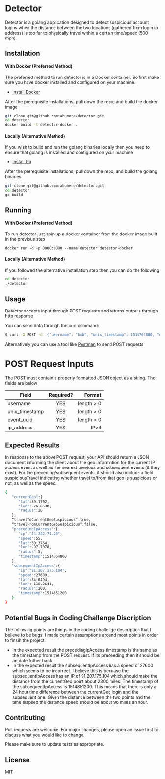 # Detector

Detector is a golang application designed to detect suspicious account logins when the distance between the two locations (gathered from login ip address) is too far to physically travel within a certain time/speed (500 mph). 

## Installation

#### With Docker (Preferred Method)
The preferred method to run detector is in a Docker container. So first make sure you have docker installed and configured on your machine. 
- [Install Docker](https://docs.docker.com/install/)

After the prerequisite installations, pull down the repo, and build the docker image

```bash
git clone git@github.com:abumere/detector.git
cd detector
docker build -t detector-docker .
```
#### Locally (Alternative Method)
If you wish to build and run the golang binaries locally then you need to ensure that golang is installed and configured on your machine
- [Install Go](https://golang.org/doc/install)

After the prerequisite installations, pull down the repo, and build the golang binaries

```bash
git clone git@github.com:abumere/detector.git
cd detector
go build
```

##
## Running 

#### With Docker (Preferred Method)
To run detector just spin up a docker container from the docker image built in the previous step

`````
docker run -d -p 8080:8080 --name detector detector-docker
`````
#### Locally (Alternative Method)
If you followed the alternative installation step then you can do the following

```bash
cd detector
./detector
```
##
## Usage

Detector accepts input through POST requests and returns outputs through http response

You can send data through the curl command: 
```bash
$ curl -X POST -d '{"username": "bob", "unix_timestamp": 1514764800, "event_uuid": "85ad929a-db03-4bf4-9541-8f728fa12e42", "ip_address": "206.81.252.6"}' http://localhost:8080/v1/
```
Alternatively you can use a tool like [Postman](https://www.getpostman.com/downloads/) to send POST requests


# POST Request Inputs
The POST must contain a properly formatted JSON object as a string. The fields are below

| Field             | Required?  | Format        |
| -------------     |:----------:| ------------: |
| username          | YES        | length > 0    |
| unix_timestamp    | YES        |   length > 0  |
| event_uuid        | YES        |    length > 0 |
| ip_address        | YES        |    IPv4       |


##
## Expected Results 
In response to the above POST request, your API should return a JSON document informing
the client about the geo information for the current IP access event as well as the nearest
previous and subsequent events (if they exist). For the preceding/subsequent events, it should
also include a field suspiciousTravel indicating whether travel to/from that geo is suspicious
or not, as well as the speed.
```bash
{  
   "currentGeo":{  
      "lat":39.1702,
      "lon":-76.8538,
      "radius":20
   },
   “travelToCurrentGeoSuspicious”:true,
   “travelFromCurrentGeoSuspicious”:false,
   "precedingIpAccess":{  
      "ip":"24.242.71.20",
      "speed":55,
      "lat":30.3764,
      "lon":-97.7078,
      "radius":5,
      "timestamp":1514764800
   },
   "subsequentIpAccess":{  
      "ip":"91.207.175.104",
      "speed":27600,
      "lat":34.0494,
      "lon":-118.2641,
      "radius":200,
      "timestamp":1514851200
   }
}
```

## Potential Bugs in Coding Challenge Discription
The following points are things in the coding challenge description that I believe to be bugs. I made certain assumptions around most points in order to finsih the project. 
- In the expected result the precedingIpAccess timestamp is the same as the timestamp from the POST request. If its preceeding then it should be an date futher back
- In the expected result the subsequentIpAccess has a speed of 27600 which seems to be incorrect. I believe this is becuase the subsequentIpAccess has an IP of 91.207.175.104 which should make the distance from the currentGeo point about 2300 miles. The timestamp of the subsequentIpAccess is 1514851200. This means that there is only a 24 hour time difference between the currentGeo login and the subsequent one. Given the distance between the two points and the time elapsed the distance speed should be about 96 miles an hour. 
## Contributing
Pull requests are welcome. For major changes, please open an issue first to discuss what you would like to change.

Please make sure to update tests as appropriate.

## License
[MIT](https://choosealicense.com/licenses/mit/)